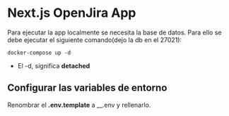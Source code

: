 # Next.js OpenJira App
Para ejecutar la app localmente se necesita la base de datos. Para ello se debe ejecutar el siguiente comando(dejo la db en el 27021):
```
docker-compose up -d
```
* El -d, significa __detached__


## Configurar las variables de entorno
Renombrar el __.env.template__ a __.env y rellenarlo.